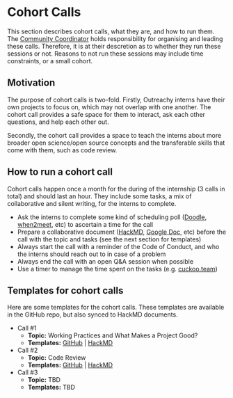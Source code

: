 # Cohort Calls

This section describes cohort calls, what they are, and how to run them. The
[Community Coordinator](comm-coord) holds responsibility for organising and
leading these calls. Therefore, it is at their descretion as to whether they
run these sessions or not. Reasons to not run these sessions may include time
constraints, or a small cohort.

## Motivation

The purpose of cohort calls is two-fold. Firstly, Outreachy interns have their
own projects to focus on, which may not overlap with one another. The cohort
call provides a safe space for them to interact, ask each other questions, and
help each other out.

Secondly, the cohort call provides a space to teach the interns about more
broader open science/open source concepts and the transferable skills that
come with them, such as code review.

## How to run a cohort call

Cohort calls happen once a month for the during of the internship (3 calls in
total) and should last an hour. They include some tasks, a mix of collaborative
and silent writing, for the interns to complete.

- Ask the interns to complete some kind of scheduling poll
  ([Doodle](https://doodle.com/), [when2meet](https://www.when2meet.com/), etc)
  to ascertain a time for the call
- Prepare a collaborative document ([HackMD](https://hackmd.io/),
  [Google Doc](https://docs.google.com/), etc) before the call with the topic
  and tasks (see the next section for templates)
- Always start the call with a reminder of the Code of Conduct, and who the
  interns should reach out to in case of a problem
- Always end the call with an open Q&A session when possible
- Use a timer to manage the time spent on the tasks (e.g.
  [cuckoo.team](https://cuckoo.team/))

## Templates for cohort calls

Here are some templates for the cohort calls. These templates are available in
the GitHub repo, but also synced to HackMD documents.

- Call #1
  - **Topic:** Working Practices and What Makes a Project Good?
  - **Templates:** [GitHub](https://github.com/jupyterhub/outreachy/blob/HEAD/markdown-templates/cohort-call-1-template.md) | [HackMD](https://hackmd.io/@sgibson91/jupyterhub-outreachy-cohort-call-1-template)
- Call #2
  - **Topic:** Code Review
  - **Templates:** [GitHub](https://github.com/jupyterhub/outreachy/blob/HEAD/markdown-templates/cohort-call-2-template.md) | [HackMD](https://hackmd.io/@sgibson91/jupyterhub-outreachy-cohort-call-2-template)
- Call #3
  - **Topic:** TBD
  - **Templates:** TBD
